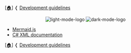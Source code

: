 [[🏠︎](https://github.com/APrettyCoolProgram)] ❬ [Development guidelines](../README.md)


<div align="center">

  ![light-mode-logo](../../img/logo/apcp-logo-circle-256x256.png#gh-light-mode-only)
  ![dark-mode-logo](../../img/logo/apcp-logo-circle-256x256.png#gh-dark-mode-only)
  
</div>


* [Mermaid.js](mermaid-js.md)
* [C# XML documentation](csharp-xml-documentation.md)

[[🏠︎](https://github.com/APrettyCoolProgram)] ❬ [Development guidelines](../README.md)